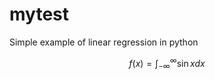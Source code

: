 # mytest

Simple example of linear regression in python

```math
f(x) = \int_{-\infty}^{\infty} \sin x dx
```
